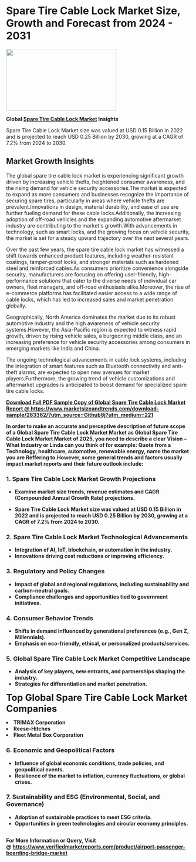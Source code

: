 <H1>Spare Tire Cable Lock Market Size, Growth and Forecast from 2024 - 2031</H1><img class="aligncenter size-medium wp-image-584254" src="https://thirdeyenews.in/wp-content/uploads/2024/09/Global-Market-Research-300x168.jpeg" alt="" width="300" height="168" /><p><strong>Global&nbsp;<a href="https://www.marketsizeandtrends.com/download-sample/283362/?utm_source=Github8j?utm_medium=221">Spare Tire Cable Lock Market</a> Insights</strong></p><p>Spare Tire Cable Lock Market size was valued at USD 0.15 Billion in 2022 and is projected to reach USD 0.25 Billion by 2030, growing at a CAGR of 7.2% from 2024 to 2030.</p><p><h2>Market Growth Insights</h2> <p>The global spare tire cable lock market is experiencing significant growth driven by increasing vehicle thefts, heightened consumer awareness, and the rising demand for vehicle security accessories.The market is expected to expand as more consumers and businesses recognize the importance of securing spare tires, particularly in areas where vehicle thefts are prevalent.Innovations in design, material durability, and ease of use are further fueling demand for these cable locks.Additionally, the increasing adoption of off-road vehicles and the expanding automotive aftermarket industry are contributing to the market's growth.With advancements in technology, such as smart locks, and the growing focus on vehicle security, the market is set for a steady upward trajectory over the next several years.</p> <p><strong><a href="#"></a></strong></p> <p>Over the past few years, the spare tire cable lock market has witnessed a shift towards enhanced product features, including weather-resistant coatings, tamper-proof locks, and stronger materials such as hardened steel and reinforced cables.As consumers prioritize convenience alongside security, manufacturers are focusing on offering user-friendly, high-performance solutions that cater to the diverse needs of individual car owners, fleet managers, and off-road enthusiasts alike.Moreover, the rise of e-commerce platforms has facilitated easier access to a wide range of cable locks, which has led to increased sales and market penetration globally.</p> <p>Geographically, North America dominates the market due to its robust automotive industry and the high awareness of vehicle security systems.However, the Asia-Pacific region is expected to witness rapid growth, driven by rising vehicle sales, a burgeoning middle class, and an increasing preference for vehicle security accessories among consumers in emerging markets like India and China.</p> <p>The ongoing technological advancements in cable lock systems, including the integration of smart features such as Bluetooth connectivity and anti-theft alarms, are expected to open new avenues for market players.Furthermore, the growing trend of vehicle customizations and aftermarket upgrades is anticipated to boost demand for specialized spare tire cable locks.</p> <p><strong><a href="#"></p><p><span class=""><strong>Download Full PDF Sample Copy of Global Spare Tire Cable Lock Market Report</strong> @ <a href="https://www.marketsizeandtrends.com/download-sample/283362/?utm_source=Github8j?utm_medium=221" target="_blank">https://www.marketsizeandtrends.com/download-sample/283362/?utm_source=Github8j?utm_medium=221</a></span></p><p>In order to make an accurate and perceptive description of future scope of a Global&nbsp;Spare Tire Cable Lock Market Market as Global&nbsp;Spare Tire Cable Lock Market Market of 2025, you need to describe a clear Vision &ndash; What Industry or Linda can you think of for example: Quote from a Technology, healthcare, automotive, renewable energy, name the market you are Reffering to.However, some general trends and factors usually impact market reports and their future outlook include:</p><h3>1.&nbsp;<strong>Spare Tire Cable Lock Market Growth Projections</strong></h3><ul><li>Examine market size trends, revenue estimates and CAGR (Compounded Annual Growth Rate) projections.</li><li><p>Spare Tire Cable Lock Market size was valued at USD 0.15 Billion in 2022 and is projected to reach USD 0.25 Billion by 2030, growing at a CAGR of 7.2% from 2024 to 2030.</p></li></ul><h3>2.&nbsp;<strong>Spare Tire Cable Lock Market Technological Advancements</strong></h3><ul><li>Integration of AI, IoT, blockchain, or automation in the industry.</li><li>Innovations driving cost reductions or improving efficiency.</li></ul><h3>3.&nbsp;<strong>Regulatory and Policy Changes</strong></h3><ul><li>Impact of global and regional regulations, including sustainability and carbon-neutral goals.</li><li>Compliance challenges and opportunities tied to government initiatives.</li></ul><h3>4.&nbsp;<strong>Consumer Behavior Trends</strong></h3><ul><li>Shifts in demand influenced by generational preferences (e.g., Gen Z, Millennials).</li><li>Emphasis on eco-friendly, ethical, or personalized products/services.</li></ul><h3>5.&nbsp;<strong>Global Spare Tire Cable Lock Market Competitive Landscape</strong></h3><ul><li>Analysis of key players, new entrants, and partnerships shaping the industry.</li><li>Strategies for differentiation and market penetration.</li></ul><p data-pm-slice="1 1 []"><span style="color: inherit; font-family: inherit; font-size: 25px;">Top Global Spare Tire Cable Lock Market Companies</span></p><div class="" data-test-id=""><p><li>TRIMAX Corporation</li><li> Reese-Hitches</li><li> Fleet Metal Box Corporation</li></p></div><h3>6.&nbsp;<strong>Economic and Geopolitical Factors</strong></h3><ul><li>Influence of global economic conditions, trade policies, and geopolitical events.</li><li>Resilience of the market to inflation, currency fluctuations, or global crises.</li></ul><h3>7.&nbsp;<strong>Sustainability and ESG (Environmental, Social, and Governance)</strong></h3><ul><li>Adoption of sustainable practices to meet ESG criteria.</li><li>Opportunities in green technologies and circular economy principles.</li></ul><h2><strong style="font-size: 14px;">For More Information or Query, Visit @&nbsp;</strong><a style="background-color: #ffffff; font-size: 14px;" href="https://www.marketsizeandtrends.com/report/spare-tire-cable-lock-market/" target="_blank">https://www.verifiedmarketreports.com/product/airport-passenger-boarding-bridge-market</a></h2>